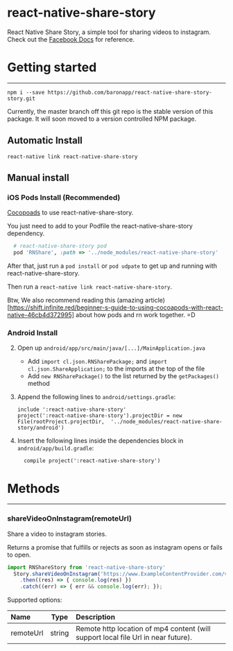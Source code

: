 # react-native-share-story
React Native Share Story, a simple tool for sharing videos to instagram. Check out the [Facebook Docs](https://developers.facebook.com/docs/instagram/sharing-to-stories) for reference.

# Getting started
---
```
npm i --save https://github.com/baronapp/react-native-share-story-story.git
```
Currently, the master branch off this git repo is the stable version of this package. It will soon moved to a version controlled NPM package.


## Automatic Install
``` 
react-native link react-native-share-story
```

## Manual install

### iOS Pods Install (Recommended)


[Cocopoads](https://cocoapods.org/) to use react-native-share-story.

You just need to add to your Podfile the react-native-share-story dependency.

```ruby
  # react-native-share-story pod
  pod 'RNShare', :path => '../node_modules/react-native-share-story'
```

After that, just run a `pod install` or `pod udpate` to get up and running with react-native-share-story. 

Then run a `react-native link react-native-share-story`.

Btw, We also recommend reading this (amazing article)[https://shift.infinite.red/beginner-s-guide-to-using-cocoapods-with-react-native-46cb4d372995] about how pods and rn work together. =D

### Android Install


2. Open up `android/app/src/main/java/[...]/MainApplication.java`
    - Add `import cl.json.RNSharePackage;` and `import cl.json.ShareApplication;` to the imports at the top of the file
    - Add `new RNSharePackage()` to the list returned by the `getPackages()` method

3. Append the following lines to `android/settings.gradle`:
  	```
  	include ':react-native-share-story'
  	project(':react-native-share-story').projectDir = new File(rootProject.projectDir, 	'../node_modules/react-native-share-story/android')
  	```
4. Insert the following lines inside the dependencies block in
   `android/app/build.gradle`:

    ```
      compile project(':react-native-share-story')
    ```

# Methods
---

### shareVideoOnInstagram(remoteUrl)

Share a video to instagram stories.

Returns a promise that fulfills or rejects as soon as instagram opens or fails to open.


```jsx
import RNShareStory from 'react-native-share-story'
  Story.shareVideoOnInstagram('https://www.ExampleContentProvider.com/videoUrl.mp4')
    .then((res) => { console.log(res) })
    .catch((err) => { err && console.log(err); });
```

Supported options:

| Name  | Type     | Description |
| :---- | :------: | :--- |
| remoteUrl | string   | Remote http location of mp4 content (will support local file Url in near future). |
